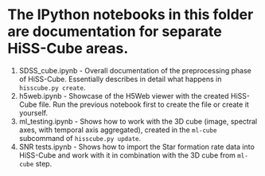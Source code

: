 # The IPython notebooks in this folder are documentation for separate HiSS-Cube areas.

1. SDSS_cube.ipynb - Overall documentation of the preprocessing phase of HiSS-Cube. Essentially describes in detail what happens in `hisscube.py create`.
2. h5web.ipynb - Showcase of the H5Web viewer with the created HiSS-Cube file. Run the previous notebook first to create the file or create it yourself.
3. ml_testing.ipynb - Shows how to work with the 3D cube (image, spectral axes, with temporal axis aggregated), created in the `ml-cube` subcommand of `hisscube.py update`.
4. SNR tests.ipynb - Shows how to import the Star formation rate data into HiSS-Cube and work with it in combination with the 3D cube from `ml-cube` step.
